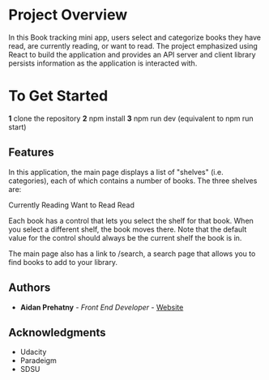 # Project Overview

In this Book tracking mini app,  users select and categorize books they have read, are currently reading, or want to read. The project emphasized using React to build the application and provides an API server and client library persists information as the application is interacted with.

# To Get Started

**1** clone the repository
**2** npm install
**3** npm run dev (equivalent to npm run start) 

## Features

In this application, the main page displays a list of "shelves" (i.e. categories), each of which contains a number of books. The three shelves are:

Currently Reading
Want to Read
Read

Each book has a control that lets you select the shelf for that book. When you select a different shelf, the book moves there. Note that the default value for the control should always be the current shelf the book is in.

The main page also has a link to /search, a search page that allows you to find books to add to your library.


## Authors

* **Aidan Prehatny** - *Front End Developer* - [Website](https://aidanprehatny.com)

## Acknowledgments

* Udacity
* Paradeigm
* SDSU
